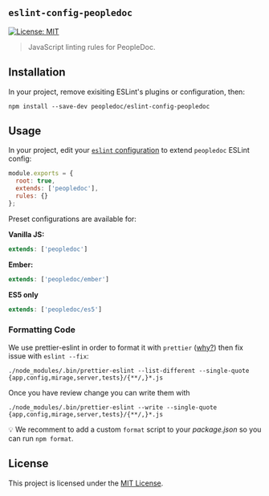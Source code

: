 ## `eslint-config-peopledoc`

[![License: MIT](https://img.shields.io/badge/License-MIT-yellow.svg)](https://opensource.org/licenses/MIT)

> JavaScript linting rules for PeopleDoc.

## Installation

In your project, remove exisiting ESLint's plugins or configuration, then:
```shell
npm install --save-dev peopledoc/eslint-config-peopledoc
```

## Usage

In your project, edit your [`eslint` configuration](https://eslint.org/docs/user-guide/getting-started#global-installation-and-usage) to extend `peopledoc` ESLint config:

```js
module.exports = {
  root: true,
  extends: ['peopledoc'],
  rules: {}
};
```

Preset configurations are available for:

**Vanilla JS:**

```js
extends: ['peopledoc']
```

**Ember:**

```js
extends: ['peopledoc/ember']
```

**ES5 only**

```js
extends: ['peopledoc/es5']
```

### Formatting Code

We use prettier-eslint in order to format it with `prettier` ([why?](https://prettier.io/docs/en/why-prettier.html)) then fix issue with `eslint --fix`:

```shell
./node_modules/.bin/prettier-eslint --list-different --single-quote {app,config,mirage,server,tests}/{**/,}*.js
```

Once you have review change you can write them with

```shell
./node_modules/.bin/prettier-eslint --write --single-quote {app,config,mirage,server,tests}/{**/,}*.js
```

:bulb: We recomment to add a custom `format` script to your _package.json_ so you can run `npm format`.

## License

This project is licensed under the [MIT License](LICENSE).
